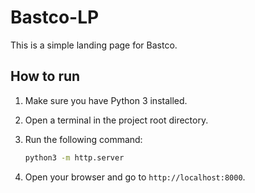 # Bastco-LP

This is a simple landing page for Bastco.

## How to run

1.  Make sure you have Python 3 installed.
2.  Open a terminal in the project root directory.
3.  Run the following command:

    ```bash
    python3 -m http.server
    ```

4.  Open your browser and go to `http://localhost:8000`.
